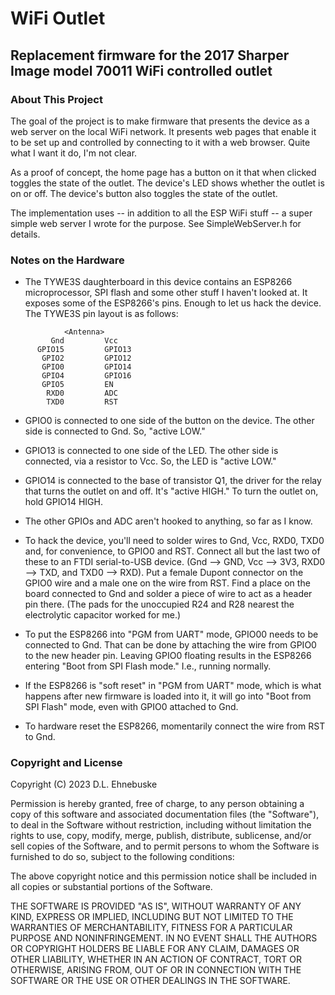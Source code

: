 # WiFi Outlet

## Replacement firmware for the 2017 Sharper Image model 70011 WiFi controlled outlet

### About This Project

The goal of the project is to make firmware that presents the device as a web server on the local WiFi network. It presents web pages that enable it to be set up and controlled by connecting to it with a web browser. Quite what I want it do, I'm not clear.

As a proof of concept, the home page has a button on it that when clicked toggles the state of the outlet. The device's LED shows whether the outlet is on or off. The device's button also toggles the state of the outlet.

The implementation uses -- in addition to all the ESP WiFi stuff -- a super simple web server I wrote for the purpose. See SimpleWebServer.h for details.

### Notes on the Hardware

* The TYWE3S daughterboard in this device contains an ESP8266 microprocessor, SPI flash and some other stuff I haven't looked at. It exposes some of the ESP8266's pins. Enough to let us hack the device. The TYWE3S pin layout is as follows:

```
            <Antenna>
         Gnd         Vcc
      GPIO15         GPIO13
       GPIO2         GPIO12
       GPIO0         GPIO14
       GPIO4         GPIO16
       GPIO5         EN
        RXD0         ADC
        TXD0         RST
```

* GPIO0 is connected to one side of the button on the device. The other side is connected to Gnd. So, "active LOW."

* GPIO13 is connected to one side of the LED. The other side is connected, via a resistor to Vcc. So, the LED is "active LOW."

* GPIO14 is connected to the base of transistor Q1, the driver for the relay that turns the outlet on and off. It's "active HIGH." To turn the outlet on, hold GPIO14 HIGH.

* The other GPIOs and ADC aren't hooked to anything, so far as I know.

* To hack the device, you'll need to solder wires to Gnd, Vcc, RXD0, TXD0 and, for convenience, to GPIO0 and RST. Connect all but the last two of these to an FTDI serial-to-USB device. (Gnd --> GND, Vcc --> 3V3, RXD0 --> TXD, and TXD0 --> RXD). Put a female Dupont connector on the GPIO0 wire and a male one on the wire from RST. Find a place on the board connected to Gnd and solder a piece of wire to act as a header pin there. (The pads for the unoccupied R24 and R28 nearest the electrolytic capacitor worked for me.)

* To put the ESP8266 into "PGM from UART" mode, GPIO00 needs to be connected to Gnd. That can be done by attaching the wire from GPIO0 to the new header pin. Leaving GPIO0 floating results in the ESP8266 entering "Boot from SPI Flash mode." I.e., running normally.

* If the ESP8266 is "soft reset" in "PGM from UART" mode, which is what happens after new firmware is loaded into it, it will go into "Boot from SPI Flash" mode, even with GPIO0 attached to Gnd.

* To hardware reset the ESP8266, momentarily connect the wire from RST to Gnd.

### Copyright and License

Copyright (C) 2023 D.L. Ehnebuske

Permission is hereby granted, free of charge, to any person obtaining a copy of this software and associated documentation files (the "Software"), to deal in the Software without restriction, including without limitation the rights to use, copy, modify, merge, publish, distribute, sublicense, and/or sell copies of the Software, and to permit persons to whom the Software is furnished to do so, subject to the following conditions:

The above copyright notice and this permission notice shall be included in all copies or substantial portions of the Software.

THE SOFTWARE IS PROVIDED "AS IS", WITHOUT WARRANTY OF ANY KIND, EXPRESS OR IMPLIED, INCLUDING BUT NOT LIMITED TO THE WARRANTIES OF MERCHANTABILITY, FITNESS FOR A PARTICULAR PURPOSE AND NONINFRINGEMENT. IN NO EVENT SHALL THE AUTHORS OR COPYRIGHT HOLDERS BE LIABLE FOR ANY CLAIM, DAMAGES OR OTHER LIABILITY, WHETHER IN AN ACTION OF CONTRACT, TORT OR OTHERWISE, ARISING FROM, OUT OF OR IN CONNECTION WITH THE SOFTWARE OR THE USE OR OTHER DEALINGS IN THE SOFTWARE. 
